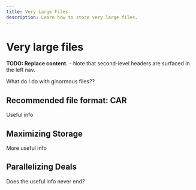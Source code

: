 ```yaml
---
title: Very Large Files
description: Learn how to store very large files.
---
```


# Very large files

**TODO: Replace content.** - Note that second-level headers are surfaced in the left nav.

What do I do with ginormous files??

## Recommended file format: CAR

Useful info

## Maximizing Storage

More useful info

## Parallelizing Deals

Does the useful info never end?
